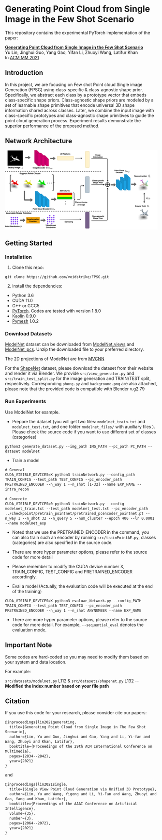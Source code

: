 # Generating Point Cloud from Single Image in the Few Shot Scenario

This repository contains the experimental PyTorch implementation of the paper:

[**Generating Point Cloud from Single Image in the Few Shot Scenario**](https://dl.acm.org/doi/abs/10.1145/3474085.3475611) <br>
Yu Lin, Jinghui Guo, Yang Gao, Yifan Li, Zhuoyi Wang, Latifur Khan <br>
In [ACM MM 2021](https://2021.acmmm.org/)


## Introduction
In this project, we are focusing on Few shot Point cloud Single image Generation (FPSG) using class-specific & class-agnostic shape prior.
Specifically, we abstract each class by a prototype vector that embeds class-specific shape priors.
Class-agnostic shape priors are modeled by a set of learnable shape primitives that encode universal 3D shape information shared across classes.
Later, we combine the input image with class-specific prototypes and class-agnostic shape primitives to guide the point cloud generation process.
Experiment results demonstrate the superior performance of the proposed method.

## Network Architecture

<img src='imgs/overview.png'>

## Getting Started
### Installation

1. Clone this repo:
```
git clone https://github.com/voidstrike/FPSG.git
```

2. Install the dependencies:
* Python 3.6
* CUDA 11.0
* G++ or GCC5
* [PyTorch](http://pytorch.org/). Codes are tested with version 1.8.0
* [Kaolin](https://github.com/NVIDIAGameWorks/kaolin) 0.9.0
* [Pymesh](https://github.com/PyMesh/PyMesh) 1.0.2

### Download Datasets

[ModelNet](https://modelnet.cs.princeton.edu/) dataset can be downloaded from [ModelNet_views](https://drive.google.com/file/d/19_aSXKe2xdOCw4_jEXjJcCUrHGl-HlFF/view?usp=sharing) and [ModelNet_pcs](https://drive.google.com/file/d/1XAVg8iZrOyE02cZxGdY1f880A1KBKZuu/view?usp=sharing).
Unzip the downloaded file to your preferred directory.

The 2D projections of ModelNet are from [MVCNN](https://github.com/suhangpro/mvcnn)

For the [ShapeNet](https://www.shapenet.org/) dataset, please download the dataset from their website and render it via Blender. We provide `src/view_generator.py` and `src/train_test_split.py` for the image generation and TRAIN/TEST split, respectively. Corresponding `phong.py` and `background.png` are also attached, please note that the provided code is compatible with Blender v.g2.79

### Run Experiments

Use ModelNet for example.

- Prepare the dataset (you will get two files: `modelnet_train.txt` and `modelnet_test.txt`, and one folder `modelnet_files/` with auxiliary files ). Please check the source code if you want to use different set of classes (categories)
```
python3 generate_dataset.py --img_path IMG_PATH --pc_path PC_PATH --dataset modelnet
```

- Train a model 
```
# General
CUDA_VISIBLE_DEVICES=X python3 trainNetwork.py --config_path TRAIN_CONFIG --test_path TEST_CONFIG --pc_encoder_path PRETRAINED_ENCODER --n_way 1 --n_shot [1-32] --name EXP_NAME --intra_recon

# Concrete
CUDA_VISIBLE_DEVICES=0 python3 trainNetwork.py --config modelnet_train.txt --test_path modelnet_test.txt --pc_encoder_path ../checkpoint/pretrain_pointnet/pretrained_pcencoder_pointnet.pt --n_way 1 --n_shot 32 --n_query 5 --num_cluster --epoch 400 --lr 0.0001 --name modelnet_exp
```

- Noted that we use the PRETRAINED_ENCODER in the command, you can also train such an encoder by running `src/trainPointAE.py`, classes (categories) are also specified in the source code.

- There are more hyper parameter options, please refer to the source code for more detail
- Please remember to modify the CUDA device number X, TRAIN_CONFIG, TEST_CONFIG and PRETRAINED_ENCODER accordingly.
- Eval a model (Actually, the evaluation code will be executed at the end of the training)

```
CUDA_VISIBLE_DEVICES=X python3 evaluae_Network.py --config_PATH TRAIN_CONFIG --test_path TEST_CONFIG --pc_encoder_path PRETRAINED_ENCODER --n_way 1 --n_shot ANYNUMBER --name EXP_NAME
```

- There are more hyper parameter options, please refer to the source code for more detail. For example, `--sequential_eval` denotes the evaluation mode.
 
## Important Note
Some codes are hard-coded so you may need to modify them based on your system and data location.

For example:

`src/datasets/modelnet.py` L112 & `src/datasets/shapenet.py` L132  -- **Modified the index number based on your file path**


## Citation

If you use this code for your research, please consider cite our papers:
```
@inproceedings{lin2021generating,
  title={Generating Point Cloud from Single Image in The Few Shot Scenario},
  author={Lin, Yu and Guo, Jinghui and Gao, Yang and Li, Yi-fan and Wang, Zhuoyi and Khan, Latifur},
  booktitle={Proceedings of the 29th ACM International Conference on Multimedia},
  pages={2834--2842},
  year={2021}
}
```
and
```
@inproceedings{lin2021single,
  title={Single View Point Cloud Generation via Unified 3D Prototype},
  author={Lin, Yu and Wang, Yigong and Li, Yi-Fan and Wang, Zhuoyi and Gao, Yang and Khan, Latifur},
  booktitle={Proceedings of the AAAI Conference on Artificial Intelligence},
  volume={35},
  number={3},
  pages={2064--2072},
  year={2021}
}
```
